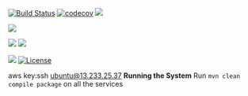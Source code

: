 [![Build Status](https://travis-ci.org/stackroute/ibm-wave7-web-knowledge-generator.svg?branch=master)](https://travis-ci.org/stackroute/ibm-wave7-web-knowledge-generator)
[![codecov](https://codecov.io/gh/stackroute/ibm-wave7-web-knowledge-generator/branch/master/graph/badge.svg)](https://codecov.io/gh/stackroute/ibm-wave7-web-knowledge-generator)
![](https://img.shields.io/codecov/c/github/stackroute/ibm-wave7-web-knowledge-generator/master.svg?style=flat)

![](https://img.shields.io/github/issues/stackroute/ibm-wave7-web-knowledge-generator.svg?style=popout)

![](https://img.shields.io/github/contributors/stackroute/ibm-wave7-web-knowledge-generator.svg?style=popout)
![](https://img.shields.io/github/last-commit/stackroute/ibm-wave7-web-knowledge-generator/master.svg?style=popout)

![](https://img.shields.io/github/repo-size/stackroute/ibm-wave7-web-knowledge-generator.svg?style=popout)
[![License](https://img.shields.io/badge/License-Apache%202.0-blue.svg)](https://opensource.org/licenses/Apache-2.0)



aws key:ssh ubuntu@13.233.25.37
****Running the System****
Run ```mvn clean compile package``` on all the services
